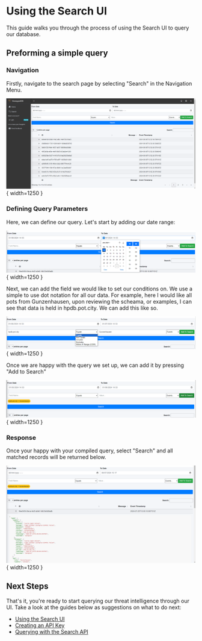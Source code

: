 # Using the Search UI 

This guide walks you through the process of using the Search UI to query our database. 

## Preforming a simple query

### Navigation

Firstly, navigate to the search page by selecting "Search" in the Navigation Menu.

![Search Page Navigation](\img\honeypotdb-search-page.png "Search Page Navigation"){ width=1250 }

### Defining Query Parameters

Here, we can define our query. Let's start by adding our date range: 


![Search Page Date Population](\img\honeypotdb-search-dates-populated.png "Search Page Date Population"){ width=1250 }

Next, we can add the field we would like to set our conditions on. We use a simple to use dot notation for all our data. For example, here I would like all pots from Gunzenhausen, upon reviewing the scheama, or examples, I can see that data is held in hpdb.pot.city. We can add this like so. 

![Search Page Field Population](\img\honeypotdb-search-fields-populated.png "Search Page Field Population"){ width=1250 }

Once we are happy with the query we set up, we can add it by pressing "Add to Search" 

![Search Page Added Notification](\img\honeypotdb-search-added.png "Search Page Added Notification"){ width=1250 }

### Response 

Once your happy with your compiled query, select "Search" and all matched records will be returned below.

![Search Page Query Results](\img\honeypotdb-search-results.png "Search Page Query Results"){ width=1250 }

## Next Steps

That's it, you're ready to start querying our threat intelligence through our UI. Take a look at the guides below as suggestions on what to do next:

* [Using the Search UI](/guides/using-the-search-ui)
* [Creating an API Key](/guides/creating-an-api-key)
* [Querying with the Search API](/guides/querying-with-the-search-api)
